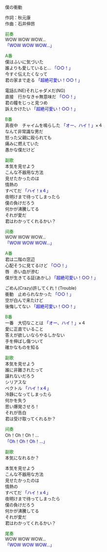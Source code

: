 僕の衝動  
  
作詞：秋元康  
作曲：石井伸昂  
  
<font color=green>前奏</font>  
WOW WOW WOW…  
<font color=blue>「WOW WOW WOW…」</font>  
  
<font color=green>A番</font>  
僕はふいに気づいた  
誰よりも愛していると… <font color=blue>「○○！」</font>  
今すぐ伝えたくなって  
君の家まで走る <font color=blue>「超絶可愛い！○○！」</font>   
  
電話(LINE)それじゃダメだ(NG)  
直接　行かなきゃ無意味だ <font color=blue>「○○！」</font>   
君の瞳をじっと見つめ  
訴えかけたい <font color=blue>「超絶可愛い！○○！」</font>   
  
<font color=green>B番</font>  
真夜中　チャイムを鳴らした <font color=blue>「オー、ハイ！」</font>×４   
なんて非常識な男だ  
怒った父親に殴られても  
痛みに燃えていた  
愚かな僕だけど  
  
<font color=green>副歌</font>  
本気を見せよう  
こんな不器用な方法  
見せたかったのは  
情熱の  
すべてだ <font color=blue>「ハイ！x４」</font>   
夜明けまで待ってしまったら  
僕の負けだろう  
何かが沸騰してる  
それが愛だ  
君はわかってくれるかい？  
  
<font color=green>间奏</font>  
WOW WOW WOW…  
<font color=blue>「WOW WOW WOW…」</font>  
  
<font color=green>A番</font>  
君は二階の窓辺  
心配そうに見てるけど <font color=blue>「○○！」</font>   
唇　赤い血が滲む  
僕が生きてる証(あかし) <font color=blue>「超絶可愛い！○○！」</font>   
  
ごめん(Crazy)許してくれ！(Trouble)  
衝動　止められなかった <font color=blue>「○○！」</font>   
空が白んで来たけど  
後悔してない <font color=blue>「超絶可愛い！○○！」</font>   
  
<font color=green>B番</font>  
一番　大切なことは <font color=blue>「オー、ハイ！」</font>×４   
愛に正直でいること  
答えが欲しいならやるしかない  
手を伸ばし傷ついて  
確かなものを知る  
  
<font color=green>副歌</font>  
本気を見せよう  
誰に非難されたって  
譲れないだろう  
シリアスな  
ベクトル <font color=blue>「ハイ！x４」</font>   
冷静になってしまったら  
何かを失う  
思い爆発させろ！  
それが告白  
君は受け取ってくれるか？  
  
<font color=green>间奏</font>  
Oh！Oh！Oh！…  
<font color=blue>「Oh！Oh！Oh！…」</font>  
  
<font color=green>副歌</font>  
本気になれるか？  
  
本気を見せよう  
こんな不器用な方法  
見せたかったのは  
情熱の  
すべてだ <font color=blue>「ハイ！x４」</font>  
夜明けまで待ってしまったら  
僕の負けだろう  
何かが沸騰してる  
それが愛だ  
君はわかってくれるかい？  
  
<font color=green>尾奏</font>  
WOW WOW WOW…  
<font color=blue>「WOW WOW WOW…」</font>  
